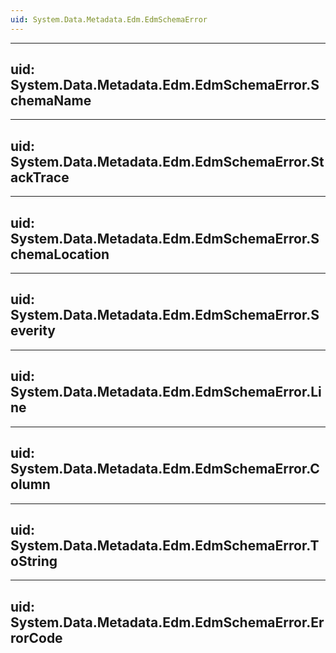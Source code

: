 ```yaml
---
uid: System.Data.Metadata.Edm.EdmSchemaError
---
```


---
uid: System.Data.Metadata.Edm.EdmSchemaError.SchemaName
---

---
uid: System.Data.Metadata.Edm.EdmSchemaError.StackTrace
---

---
uid: System.Data.Metadata.Edm.EdmSchemaError.SchemaLocation
---

---
uid: System.Data.Metadata.Edm.EdmSchemaError.Severity
---

---
uid: System.Data.Metadata.Edm.EdmSchemaError.Line
---

---
uid: System.Data.Metadata.Edm.EdmSchemaError.Column
---

---
uid: System.Data.Metadata.Edm.EdmSchemaError.ToString
---

---
uid: System.Data.Metadata.Edm.EdmSchemaError.ErrorCode
---
